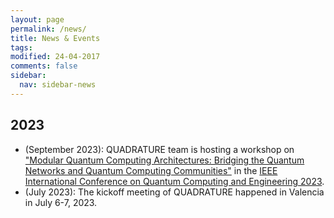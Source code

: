 ```yaml
---
layout: page
permalink: /news/
title: News & Events
tags: 
modified: 24-04-2017
comments: false
sidebar:
  nav: sidebar-news
---
```


## 2023
+ (September 2023): QUADRATURE team is hosting a workshop on ["Modular Quantum Computing Architectures: Bridging the Quantum Networks and Quantum Computing Communities"](https://qce.quantum.ieee.org/2023/workshops-program/) in the [IEEE International Conference on Quantum Computing and Engineering 2023](https://qce.quantum.ieee.org/2023/).
+ (July 2023): The kickoff meeting of QUADRATURE happened in Valencia in July 6-7, 2023.






